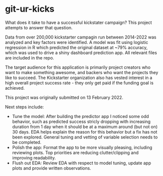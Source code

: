 # git-ur-kicks
What does it take to have a successful kickstater campaign? This project attempts to answer that question.

Data from over 200,000 kickstarter campagin run between 2014-2022 was analyzed and key factors were identified. A model was fit using logistic regression in R which predicted the original dataset at ~79% accuracy, which was used to drive a shiny dashboard prediction app. All relevant files are included in the repo.

The target audience for this application is primarily project creators who want to make something awesome, and backers who want the projects they like to succeed. The Kickstarter organization also has vested interest in a high overall project success rate - they only get paid if the funding goal is achieved.

This project was originally submitted on 13 February 2022.

Next steps include:
* Tune the model: After building the predictor app I noticed some odd behavior, such as predicted success stricly dropping with increasing duration from 1 day when it should be at a maximum around (but not on) 30 days. EDA helps explain the reason for this behavior but a fix has not been explored. General tuning and vetting of variable selection needs to be completed.
*  Polish the app: Format the app to be more visually pleasing, including reviewing plots. Top priorities are reducing clutter/clipping and improving readability.
*  Flush out EDA: Review EDA with respect to model tuning, update app plots and provide written observations.
